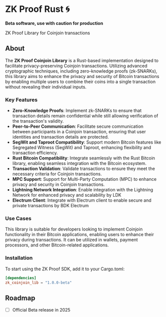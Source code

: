 # ZK Proof Rust 🌀

**Beta software, use with caution for  production**

ZK Proof Library for Coinjoin transactions

## About

The **ZK Proof Coinjoin Library** is a Rust-based implementation designed to facilitate privacy-preserving Coinjoin transactions. Utilizing advanced cryptographic techniques, including zero-knowledge proofs (zk-SNARKs), this library aims to enhance the privacy and security of Bitcoin transactions by enabling multiple users to combine their coins into a single transaction without revealing their individual inputs.

### Key Features

- **Zero-Knowledge Proofs**: Implement zk-SNARKs to ensure that transaction details remain confidential while still allowing verification of the transaction's validity.
- **Peer-to-Peer Communication**: Facilitate secure communication between participants in a Coinjoin transaction, ensuring that user identities and transaction details are protected.
- **SegWit and Taproot Compatibility**: Support modern Bitcoin features like Segregated Witness (SegWit) and Taproot, enhancing flexibility and transaction efficiency.
- **Rust Bitcoin Compatibility**: Integrate seamlessly with the Rust Bitcoin library, enabling seamless integration with the Bitcoin ecosystem.
- **Transaction Validation**: Validate transactions to ensure they meet the necessary criteria for Coinjoin transactions.
- **MPC Support**: Support for Multi-Party Computation (MPC) to enhance privacy and security in Coinjoin transactions.
- **Lightning Network Integration**: Enable integration with the Lightning Network for enhanced privacy and scalability by LDK
- **Electrum Client**: Integrate with Electrum client to enable secure and private transactions by BDK Electrum

### Use Cases

This library is suitable for developers looking to implement Coinjoin functionality in their Bitcoin applications, enabling users to enhance their privacy during transactions. It can be utilized in wallets, payment processors, and other Bitcoin-related applications.

### Installation

To start using the ZK Proof SDK, add it to your Cargo.toml:

```Cargo.toml
[dependencies]
zk_coinjoin_lib = "1.0.0-beta"
```

## Roadmap

- [ ] Official Beta release in 2025
